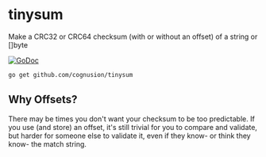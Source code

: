 # tinysum
Make a CRC32 or CRC64 checksum (with or without an offset) of a string or []byte

[![GoDoc](https://godoc.org/github.com/cognusion/tinysum?status.svg)](https://godoc.org/github.com/cognusion/tinysum)

```bash
go get github.com/cognusion/tinysum
```

## Why Offsets?
There may be times you don't want your checksum to be too predictable. If you
use (and store) an offset, it's still trivial for you to compare and validate,
but harder for someone else to validate it, even if they know- or think they 
know- the match string.